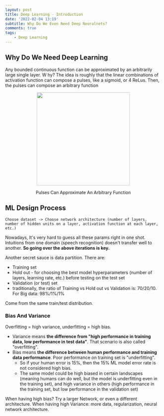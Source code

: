 ```yaml
---
layout: post
title: Deep Learning - Introduction
date: '2022-02-04 13:19'
subtitle: Why Do We Even Need Deep Neuralnets?
comments: true
tags:
    - Deep Learning
---
```



## Why Do We Need Deep Learning

Any bounded continuous function can be approximated by an arbitrarily large single layer. W hy? The idea is roughly that the linear combinations of activation function can compose a pulses, like a sigmoid, or 4 ReLus. Then, the pulses can compose an arbitrary function

<p align="center">
<img src="https://github.com/RicoJia/Machine_Learning/assets/39393023/d1020b0c-776f-47c5-971f-b673d27e587b" height="300" width="width"/>
<figcaption align="center">Pulses Can Approximate An Arbitrary Function</figcaption>
</p>

## ML Design Process

```text
Choose dataset -> Choose network architecture (number of layers, number of hidden units on a layer, activation function at each layer, etc.)
```

Nowadays, It's very hard to guess all these params right in one shot. Intuitions from one domain (speech recognition) doesn't transfer well to another. **So going over the above iterations is key.**

Another secret sauce is data partition. There are:
- Training set
- Hold out - for choosing the best model hyperparameters (number of layers, learning rate, etc.) before testing on the test set
- Validation (or test) set
- traditionally, the ratio of Training vs Hold out vs Validation is: 70/20/10. For Big data: 98%/1%/1%

Come from the same train/test distribution.

### Bias And Variance

Overfitting = high variance, underfitting = high bias.

- Variance means **the difference from "high performance in training data, low performance in test data"**. That scenario is also called "overfitting".
- Bias means **the difference between human performance and training data performance**. Poor performance on training set is "underfitting". 
    - So if your human error is 15%, then the 15% ML model error rate is not considered high bias.
    - The same model could be high biased in certain landscapes (meaning humans can do well, but the model is underfitting even in the training set), and high variance in others (high performance in the training set, but low performance in the validation set)

When having high bias? Try a larger Network, or even a different architecture.
When having high Variance: more data, regularization, neural network architecture.